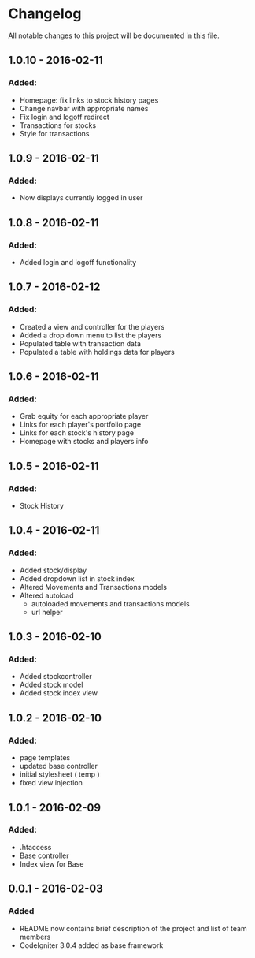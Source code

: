 # Changelog
All notable changes to this project will be documented in this file.

## 1.0.10 - 2016-02-11
### Added:
- Homepage: fix links to stock history pages
- Change navbar with appropriate names
- Fix login and logoff redirect
- Transactions for stocks
- Style for transactions

## 1.0.9 - 2016-02-11
### Added:
- Now displays currently logged in user

## 1.0.8 - 2016-02-11
### Added:
- Added login and logoff functionality

## 1.0.7 - 2016-02-12
### Added:
- Created a view and controller for the players
- Added a drop down menu to list the players
- Populated table with transaction data
- Populated a table with holdings data for players

## 1.0.6 - 2016-02-11
### Added:
- Grab equity for each appropriate player
- Links for each player's portfolio page
- Links for each stock's history page
- Homepage with stocks and players info

## 1.0.5 - 2016-02-11
### Added:
- Stock History

## 1.0.4 - 2016-02-11
### Added:
- Added stock/display
- Added dropdown list in stock index
- Altered Movements and Transactions models
- Altered autoload
    - autoloaded movements and transactions models
    - url helper

## 1.0.3 - 2016-02-10
### Added:
- Added stockcontroller
- Added stock model
- Added stock index view

## 1.0.2 - 2016-02-10
### Added:
- page templates
- updated base controller
- initial stylesheet ( temp )
- fixed view injection

## 1.0.1 - 2016-02-09
### Added:
- .htaccess
- Base controller
- Index view for Base

## 0.0.1 - 2016-02-03
### Added
- README now contains brief description of the project and list of team members
- CodeIgniter 3.0.4 added as base framework
